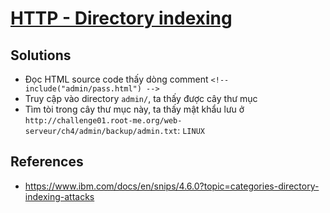 # [HTTP - Directory indexing](https://www.root-me.org/en/Challenges/Web-Server/HTTP-Directory-indexing)

## Solutions

- Đọc HTML source code thấy dòng comment `<!-- include("admin/pass.html") -->`
- Truy cập vào directory `admin/`, ta thấy được cây thư mục
- Tìm tòi trong cây thư mục này, ta thấy mật khẩu lưu ở `http://challenge01.root-me.org/web-serveur/ch4/admin/backup/admin.txt`: `LINUX`

## References

- <https://www.ibm.com/docs/en/snips/4.6.0?topic=categories-directory-indexing-attacks>
